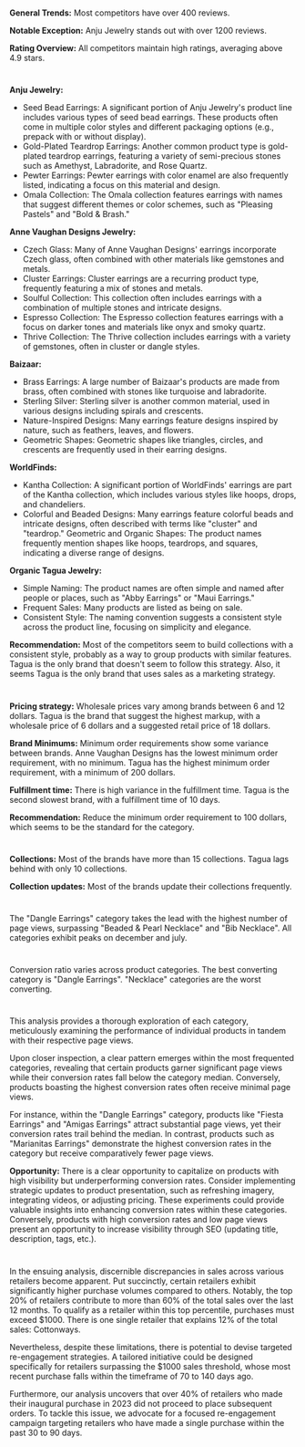 
<!-- Competitors: Review analysis -->
#

__General Trends:__ Most competitors have over 400 reviews.

__Notable Exception:__ Anju Jewelry stands out with over 1200 reviews.

__Rating Overview:__ All competitors maintain high ratings, averaging above 4.9 stars.

#

<!-- Competitors: Product optimization analysis -->

# 


__Anju Jewelry:__ 
- Seed Bead Earrings: A significant portion of Anju Jewelry's product line includes various types of seed bead earrings. These products often come in multiple color styles and different packaging options (e.g., prepack with or without display).
- Gold-Plated Teardrop Earrings: Another common product type is gold-plated teardrop earrings, featuring a variety of semi-precious stones such as Amethyst, Labradorite, and Rose Quartz.
- Pewter Earrings: Pewter earrings with color enamel are also frequently listed, indicating a focus on this material and design.
- Omala Collection: The Omala collection features earrings with names that suggest different themes or color schemes, such as "Pleasing Pastels" and "Bold & Brash."

__Anne Vaughan Designs Jewelry:__
- Czech Glass: Many of Anne Vaughan Designs' earrings incorporate Czech glass, often combined with other materials like gemstones and metals.
- Cluster Earrings: Cluster earrings are a recurring product type, frequently featuring a mix of stones and metals.
- Soulful Collection: This collection often includes earrings with a combination of multiple stones and intricate designs.
- Espresso Collection: The Espresso collection features earrings with a focus on darker tones and materials like onyx and smoky quartz.
- Thrive Collection: The Thrive collection includes earrings with a variety of gemstones, often in cluster or dangle styles.

__Baizaar:__
- Brass Earrings: A large number of Baizaar's products are made from brass, often combined with stones like turquoise and labradorite.
- Sterling Silver: Sterling silver is another common material, used in various designs including spirals and crescents.
- Nature-Inspired Designs: Many earrings feature designs inspired by nature, such as feathers, leaves, and flowers.
- Geometric Shapes: Geometric shapes like triangles, circles, and crescents are frequently used in their earring designs.

__WorldFinds:__  
- Kantha Collection: A significant portion of WorldFinds' earrings are part of the Kantha collection, which includes various styles like hoops, drops, and chandeliers.
- Colorful and Beaded Designs: Many earrings feature colorful beads and intricate designs, often described with terms like "cluster" and "teardrop."
Geometric and Organic Shapes: The product names frequently mention shapes like hoops, teardrops, and squares, indicating a diverse range of designs.

__Organic Tagua Jewelry:__  
- Simple Naming: The product names are often simple and named after people or places, such as "Abby Earrings" or "Maui Earrings."
- Frequent Sales: Many products are listed as being on sale.
- Consistent Style: The naming convention suggests a consistent style across the product line, focusing on simplicity and elegance.

__Recommendation:__  Most of the competitors seem to build collections with a consistent style, probably as a way to group products with similar features. Tagua is the only brand that doesn't seem to follow this strategy. Also, it seems Tagua is the only brand that uses sales as a marketing strategy. 














# 

<!-- Competitors: Competitor pricing, minimum order and fulfillment analysis -->

__Pricing strategy:__ Wholesale prices vary among brands between 6 and 12 dollars. Tagua is the brand that suggest the highest markup, with a wholesale price of 6 dollars and a suggested retail price of 18 dollars.

__Brand Minimums:__ Minimum order requirements show some variance between brands. Anne Vaughan Designs has the lowest minimum order requirement, with no minimum. Tagua has the highest minimum order requirement, with a minimum of 200 dollars.

__Fulfillment time:__ There is high variance in the fulfillment time. Tagua is the second slowest brand, with a fulfillment time of 10 days.

__Recommendation:__ Reduce the minimum order requirement to 100 dollars, which seems to be the standard for the category.

#

<!-- Competitors: Competitor collection analysis -->

# 

__Collections:__ Most of the brands have more than 15 collections. Tagua lags behind with only 10 collections.

__Collection updates:__ Most of the brands update their collections frequently.

#

<!-- Product: page views by category last 12 months -->

# 

The "Dangle Earrings" category takes the lead with the highest number of page views, surpassing "Beaded & Pearl Necklace" and "Bib Necklace". All categories exhibit peaks on december and july.

# 

<!-- Product: conversion by category -->

# 

Conversion ratio varies across product categories. The best converting category is "Dangle Earrings". "Necklace" categories are the worst converting.


#

<!-- Product: conversion by product -->

# 

This analysis provides a thorough exploration of each category, meticulously examining the performance of individual products in tandem with their respective page views.

Upon closer inspection, a clear pattern emerges within the most frequented categories, revealing that certain products garner significant page views while their conversion rates fall below the category median. Conversely, products boasting the highest conversion rates often receive minimal page views.

For instance, within the "Dangle Earrings" category, products like "Fiesta Earrings" and "Amigas Earrings" attract substantial page views, yet their conversion rates trail behind the median. In contrast, products such as "Marianitas Earrings" demonstrate the highest conversion rates in the category but receive comparatively fewer page views.

__Opportunity:__ There is a clear opportunity to capitalize on products with high visibility but underperforming conversion rates. Consider implementing strategic updates to product presentation, such as refreshing imagery, integrating videos, or adjusting pricing. These experiments could provide valuable insights into enhancing conversion rates within these categories. Conversely, products with high conversion rates and low page views present an opportunity to increase visibility through SEO (updating title, description, tags, etc.).

#

<!-- Email marketing: Campaign ideas -->

In the ensuing analysis, discernible discrepancies in sales across various retailers become apparent. Put succinctly, certain retailers exhibit significantly higher purchase volumes compared to others. Notably, the top 20% of retailers contribute to more than 60% of the total sales over the last 12 months. To qualify as a retailer within this top percentile, purchases must exceed $1000. There is one single retailer that explains 12% of the total sales: Cottonways.

Nevertheless, despite these limitations, there is potential to devise targeted re-engagement strategies. A tailored initiative could be designed specifically for retailers surpassing the $1000 sales threshold, whose most recent purchase falls within the timeframe of 70 to 140 days ago.

Furthermore, our analysis uncovers that over 40% of retailers who made their inaugural purchase in 2023 did not proceed to place subsequent orders. To tackle this issue, we advocate for a focused re-engagement campaign targeting retailers who have made a single purchase within the past 30 to 90 days.

<!-- end -->
